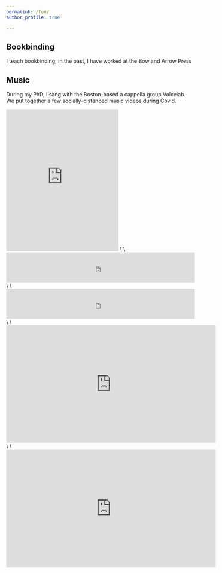 ```yaml
---
permalink: /fun/
author_profile: true

---
```



## Bookbinding

I teach bookbinding; in the past, I have worked at the Bow and Arrow Press 


## Music

During my PhD, I sang with the Boston-based a cappella group Voicelab. We put together a few socially-distanced music videos during Covid.

<iframe src="https://open.spotify.com/embed?uri=spotify%3Atrack%3A4sJaB5mGaz02VMPMoRbaaw" width="300" height="380" frameborder="0" allowtransparency="true" allow="encrypted-media"></iframe>
\ 
\ 
<iframe src="https://open.spotify.com/embed/track/4PVT9ep3g5XYoGzAVMMfak?utm_source=generator" width="100%" height="80" frameBorder="0" allowfullscreen="" allow="autoplay; clipboard-write; encrypted-media; fullscreen; picture-in-picture"></iframe>
\ 
\ 
<iframe src="https://open.spotify.com/embed/track/0ODFkPDbtUvjhKmnlhitT8?utm_source=generator" width="100%" height="80" frameBorder="0" allowfullscreen="" allow="autoplay; clipboard-write; encrypted-media; fullscreen; picture-in-picture"></iframe>
\ 
\ 

<iframe width="560" height="315" src="https://www.youtube.com/embed/-NaooJ1f80U" frameborder="0" allow="autoplay; encrypted-media" allowfullscreen></iframe>
\ 
\ 
<iframe width="560" height="315" src="https://www.youtube.com/embed/pYXwrJKEn04" frameborder="0" allow="autoplay; encrypted-media" allowfullscreen></iframe>

